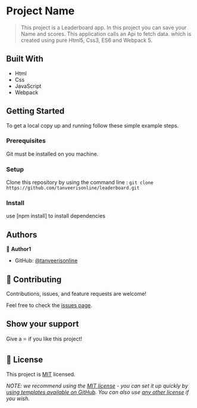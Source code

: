 # Project Name

> This project is a Leaderboard app.
> In this project you can save your Name and scores.
> This application calls an Api to fetch data.
> which is created using pure Html5, Css3, ES6 and Webpack 5.

## Built With

- Html
- Css
- JavaScript
- Webpack

## Getting Started

To get a local copy up and running follow these simple example steps.

### Prerequisites

Git must be installed on you machine.

### Setup

Clone this repository by using the command line :
`git clone https://github.com/tanveerisonline/leaderboard.git`

### Install

use [npm install] to install dependencies

## Authors

👤 **Author1**

- GitHub: [@tanveerisonline](https://github.com/tanveerisonline)

## 🤝 Contributing

Contributions, issues, and feature requests are welcome!

Feel free to check the [issues page](../../issues/).

## Show your support

Give a ⭐️ if you like this project!

## 📝 License

This project is [MIT](./MIT-LICENSE.txt) licensed.

_NOTE: we recommend using the [MIT license](https://choosealicense.com/licenses/mit/) - you can set it up quickly by [using templates available on GitHub](https://docs.github.com/en/communities/setting-up-your-project-for-healthy-contributions/adding-a-license-to-a-repository). You can also use [any other license](https://choosealicense.com/licenses/) if you wish._
